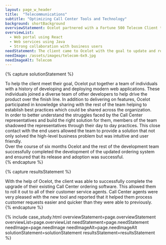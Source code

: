 ```yaml
---
layout: page_w_header
title:  "Telecommunications"
subtitle: "Optimizing Call Center Tools and Technology"
background: shortBackground
overviewStatement: Ocelot partnered with a Fortune 500 Telecom Client to help them modernize their service ordering tool and deploy it to agents across their Call Centers.
overviewList:
  - Web portal using React
  - Web services using Java
  - Strong collaboration with business users
needStatement: The client came to Ocelot with the goal to update and roll out an enhanced ordering tool. With the variety of providers for customers to choose from it is increasingly important that customer service be as fast and efficient as possible. With a proven history of delivering quality modern web tools, Ocelot was a perfect fit to help the client again their goals.
needImage: /assets/images/telecom-6x9.jpg
needImageAlt: Telecom
---
```


{% capture solutionStatement %}
  <div class="padding-top-1">
    To help the client meet their goal, Ocelot put together a team of individuals with a history of developing and deploying modern web applications. These individuals joined a diverse team of other developers to help drive the product over the finish line. In addition to delivering on features, Ocelot participated in knowledge sharing with the rest of the team helping to establish best practices which could be shared across the organization.
  </div>
  <div class="padding-top-1">
    In order to better understand the struggles faced by the Call Center representatives and build the right solution for them, members of the team shadowed the representatives through their day to day practices. This close contact with the end users allowed the team to provide a solution that not only solved the high-level business problem but was intuitive and user friendly.
  </div>
  <div class="padding-top-1">
    Over the course of six months Ocelot and the rest of the development team successfully completed the development of the updated ordering system and ensured that its release and adoption was successful.
  </div>
{% endcapture %}

{% capture resultsStatement %}
  <div class="padding-top-1">
    With the help of Ocelot, the client was able to successfully complete the upgrade of their existing Call Center ordering software. This allowed them to roll it out to all of their customer service agents. Call Center agents were very pleased with the new tool and reported that it helped them process customer requests easier and quicker than they were able to previously.
  </div>
{% endcapture %}

{% include case_study.html overviewStatement=page.overviewStatement overviewList=page.overviewList needStatement=page.needStatement needImage=page.needImage needImageAlt=page.needImageAlt solutionStatement=solutionStatement resultsStatement=resultsStatement %}
